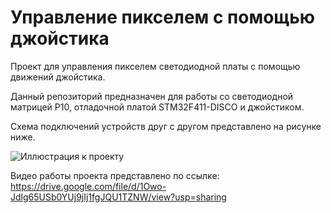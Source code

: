 # Управление пикселем с помощью джойстика
Проект для управления пикселем светодиодной платы с помощью движений джойстика.

Данный репозиторий предназначен для работы со светодиодной матрицей P10, отладочной платой STM32F411-DISCO и джойстиком.

Схема подключений устройств друг с другом представлено на рисунке ниже.

![Иллюстрация к проекту]([[https://github.com/Ignanastya/p10_joystick_control/Princip_schem.png]](https://github.com/Ignanastya/p10_joystick_control/blob/main/Princip_schem.png))

Видео работы проекта представлено по ссылке: https://drive.google.com/file/d/1Owo-Jdlg65USb0YUj9jIj1fgJQU1TZNW/view?usp=sharing
